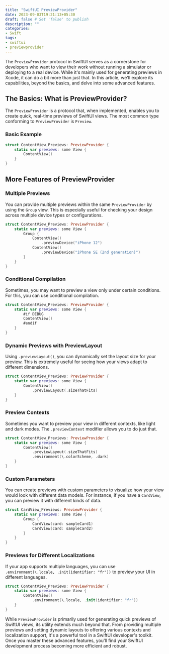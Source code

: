 ```yaml
---
title: "SwiftUI PreviewProvider"
date: 2023-09-03T19:21:13+05:30
draft: false # Set 'false' to publish
description: ""
categories:
- Swift
tags:
- swiftui
- previewprovider
---
```


The `PreviewProvider` protocol in SwiftUI serves as a cornerstone for developers who want to view their work without running a simulator or deploying to a real device. While it's mainly used for generating previews in Xcode, it can do a bit more than just that. In this article, we'll explore its capabilities, beyond the basics, and delve into some advanced features.

## The Basics: What is PreviewProvider?

The `PreviewProvider` is a protocol that, when implemented, enables you to create quick, real-time previews of SwiftUI views. The most common type conforming to `PreviewProvider` is `Preview`.

### Basic Example

```swift
struct ContentView_Previews: PreviewProvider {
    static var previews: some View {
        ContentView()
    }
}
```

## More Features of PreviewProvider

### Multiple Previews

You can provide multiple previews within the same `PreviewProvider` by using the `Group` view. This is especially useful for checking your design across multiple device types or configurations.

```swift
struct ContentView_Previews: PreviewProvider {
    static var previews: some View {
        Group {
            ContentView()
                .previewDevice("iPhone 12")
            ContentView()
                .previewDevice("iPhone SE (2nd generation)")
        }
    }
}
```

### Conditional Compilation

Sometimes, you may want to preview a view only under certain conditions. For this, you can use conditional compilation.

```swift
struct ContentView_Previews: PreviewProvider {
    static var previews: some View {
        #if DEBUG
        ContentView()
        #endif
    }
}
```

### Dynamic Previews with PreviewLayout

Using `.previewLayout()`, you can dynamically set the layout size for your preview. This is extremely useful for seeing how your views adapt to different dimensions.

```swift
struct ContentView_Previews: PreviewProvider {
    static var previews: some View {
        ContentView()
            .previewLayout(.sizeThatFits)
    }
}
```

### Preview Contexts

Sometimes you want to preview your view in different contexts, like light and dark modes. The `.previewContext` modifier allows you to do just that.

```swift
struct ContentView_Previews: PreviewProvider {
    static var previews: some View {
        ContentView()
            .previewLayout(.sizeThatFits)
            .environment(\.colorScheme, .dark)
    }
}
```

### Custom Parameters

You can create previews with custom parameters to visualize how your view would look with different data models. For instance, if you have a `CardView`, you can preview it with different kinds of data.

```swift
struct CardView_Previews: PreviewProvider {
    static var previews: some View {
        Group {
            CardView(card: sampleCard1)
            CardView(card: sampleCard2)
        }
    }
}
```

### Previews for Different Localizations

If your app supports multiple languages, you can use `.environment(\.locale, .init(identifier: "fr"))` to preview your UI in different languages.

```swift
struct ContentView_Previews: PreviewProvider {
    static var previews: some View {
        ContentView()
            .environment(\.locale, .init(identifier: "fr"))
    }
}
```

While `PreviewProvider` is primarily used for generating quick previews of SwiftUI views, its utility extends much beyond that. From providing multiple previews and setting dynamic layouts to offering various contexts and localization support, it's a powerful tool in a SwiftUI developer's toolkit. Once you master these advanced features, you'll find your SwiftUI development process becoming more efficient and robust.